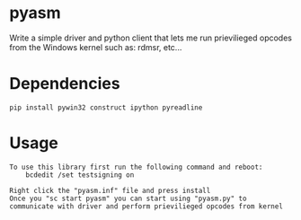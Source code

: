 # pyasm
Write a simple driver and python client that lets me run prievilieged opcodes from the Windows kernel such as: rdmsr, etc...

# Dependencies
	pip install pywin32 construct ipython pyreadline
	
# Usage
	To use this library first run the following command and reboot:
		bcdedit /set testsigning on
	
	Right click the "pyasm.inf" file and press install
	Once you "sc start pyasm" you can start using "pyasm.py" to communicate with driver and perform prievilieged opcodes from kernel
	